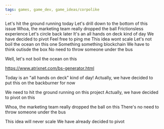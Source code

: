 ```yaml
---
tags: games, game_dev, game_ideas/corpolike
---
```


Let's hit the ground running today
Let's drill down to the bottom of this issue
Whoa, the marketing team really dropped the ball
Frictionsless experience
Let's circle back later
It's an all hands on deck kind of day
We have decided to pivot
Feel free to ping me
This idea wont scale
Let's not boil the ocean on this one
Something something blockchain
We have to think outisde the box
No need to throw someone under the bus

Well, let's not boil the ocean on this

https://www.atrixnet.com/bs-generator.html

Today is an "all hands on deck" kind of day!
Actually, we have decided to put this on the backburner for now

We need to hit the ground running on this project
Actually, we have decided to pivot on this

Whoa, the marketing team really dropped the ball on this
There's no need to throw someone under the bus

This idea will never scale
We have already decided to pivot
